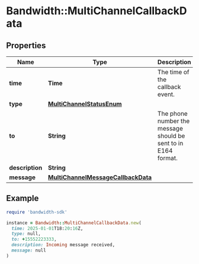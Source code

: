 # Bandwidth::MultiChannelCallbackData

## Properties

| Name | Type | Description | Notes |
| ---- | ---- | ----------- | ----- |
| **time** | **Time** | The time of the callback event. | [optional] |
| **type** | [**MultiChannelStatusEnum**](MultiChannelStatusEnum.md) |  | [optional] |
| **to** | **String** | The phone number the message should be sent to in E164 format. | [optional] |
| **description** | **String** |  | [optional] |
| **message** | [**MultiChannelMessageCallbackData**](MultiChannelMessageCallbackData.md) |  | [optional] |

## Example

```ruby
require 'bandwidth-sdk'

instance = Bandwidth::MultiChannelCallbackData.new(
  time: 2025-01-01T18:20:16Z,
  type: null,
  to: +15552223333,
  description: Incoming message received,
  message: null
)
```

